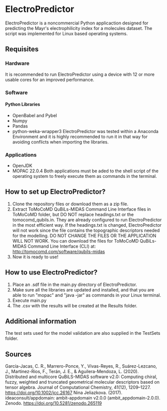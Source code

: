 # ElectroPredictor
ElectroPredictor is a noncommercial Python applicaction designed for predicting the Mayr's electrophilicity index for a molecules dataset. The script was implemented for Linux based operating systems. 
## Requisites
### Hardware
It is recommended to run ElectroPredictor using a device with 12 or more usable cores for an improved performance.
### Software
#### Python Libraries
  - OpenBabel and Pybel
  - Numpy
  - Pandas
  - python-weka-wrapper3
ElectroPredictor was tested within a Anaconda Environment and it is highly recommended to run it in that way for avoiding
conflicts when importing the libraries.
### Applications
  - OpenJDK
  - MOPAC 22.0.4 
Both applications must be aded to the shell script of the operating system to freely execute them as commands in the terminal.
## How to set up ElectroPredictor?
1. Clone the repository files or download them as a zip file.
2. Extract ToMoCoMD QuBiLs-MIDAS Command Line Interface files in ToMoCoMD folder, but DO NOT replace headings.txt or the tomocomd_qubils.in. They are already configured to run ElectroPredictor in the most efficient way. If the headings.txt is changed, ElectroPredictor will not work since the file contains the topographic descriptors needed for the modelling. DO NOT CHANGE THE FILES OR THE APPLICATION WILL NOT WORK. You can download the files for ToMoCoMD QuBiLs-MIDAS Command Line Interface (CLI) at: http://tomocomd.com/software/qubils-midas
3. Now it is ready to use!
## How to use ElectroPredictor?
1. Place an .sdf file in the main.py directory of ElectroPredictor. 
2. Make sure all the libraries are updated and installed, and that you are able to run "mopac" and "java -jar" as commands in your Linux terminal.
3. Execute main.py 
4. The .csv with the results will be created at the Results folder.
## Additional information
The test sets used for the model validation are also supplied in the TestSets folder.
## Sources
García-Jacas, C. R., Marrero-Ponce, Y., Vivas-Reyes, R., Suárez-Lezcano, J., Martinez-Rios, F., Terán, J. E., & Aguilera-Mendoza, L. (2020). Distributed and multicore QuBiLS-MIDAS software v2.0: Computing chiral, fuzzy, weighted and truncated geometrical molecular descriptors based on tensor algebra. Journal of Computational Chemistry, 41(12), 1209–1227. https://doi.org/10.1002/jcc.26167
Nina Jeliazkova. (2017). ideaconsult/appdomain: ambit-appdomain v2.0.0 (ambit_appdomain-2.0.0). Zenodo. https://doi.org/10.5281/zenodo.265119


